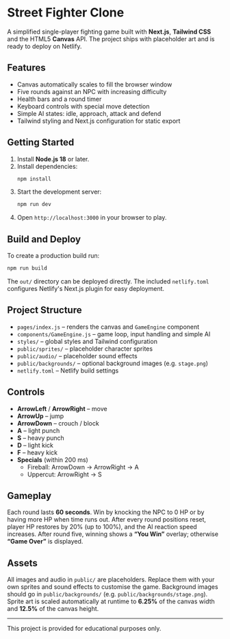 
# Street Fighter Clone

A simplified single-player fighting game built with **Next.js**, **Tailwind CSS** and the HTML5 **Canvas** API. The project ships with placeholder art and is ready to deploy on Netlify.

## Features
 - Canvas automatically scales to fill the browser window
- Five rounds against an NPC with increasing difficulty
- Health bars and a round timer
- Keyboard controls with special move detection
- Simple AI states: idle, approach, attack and defend
- Tailwind styling and Next.js configuration for static export

## Getting Started
1. Install **Node.js 18** or later.
2. Install dependencies:
   ```bash
   npm install
   ```
3. Start the development server:
   ```bash
   npm run dev
   ```
4. Open `http://localhost:3000` in your browser to play.

## Build and Deploy
To create a production build run:
```bash
npm run build
```
The `out/` directory can be deployed directly. The included `netlify.toml` configures Netlify's Next.js plugin for easy deployment.

## Project Structure
- `pages/index.js` – renders the canvas and `GameEngine` component
- `components/GameEngine.js` – game loop, input handling and simple AI
- `styles/` – global styles and Tailwind configuration
- `public/sprites/` – placeholder character sprites
- `public/audio/` – placeholder sound effects
- `public/backgrounds/` – optional background images (e.g. `stage.png`)
- `netlify.toml` – Netlify build settings

## Controls
- **ArrowLeft** / **ArrowRight** – move
- **ArrowUp** – jump
- **ArrowDown** – crouch / block
- **A** – light punch
- **S** – heavy punch
- **D** – light kick
- **F** – heavy kick
- **Specials** (within 200&nbsp;ms)
  - Fireball: ArrowDown → ArrowRight → A
  - Uppercut: ArrowRight → S

## Gameplay
Each round lasts **60 seconds**. Win by knocking the NPC to 0&nbsp;HP or by having more HP when time runs out. After every round positions reset, player HP restores by 20% (up to 100%), and the AI reaction speed increases. After round five, winning shows a **“You Win”** overlay; otherwise **“Game Over”** is displayed.

## Assets
All images and audio in `public/` are placeholders. Replace them with your own sprites and sound effects to customise the game.
Background images should go in `public/backgrounds/` (e.g. `public/backgrounds/stage.png`).
Sprite art is scaled automatically at runtime to **6.25%** of the canvas width and **12.5%** of the canvas height.

---

This project is provided for educational purposes only.

